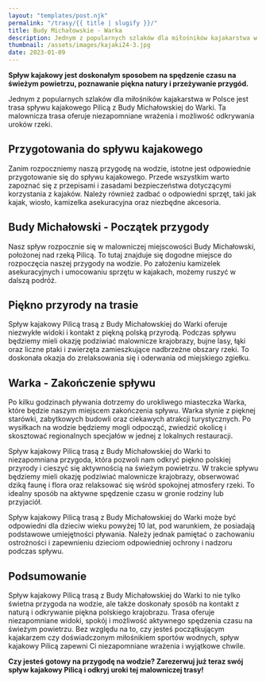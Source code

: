```yaml
---
layout: "templates/post.njk"
permalink: "/trasy/{{ title | slugify }}/"
title: Budy Michałowskie - Warka
description: Jednym z popularnych szlaków dla miłośników kajakarstwa w Polsce jest trasa spływu kajakowego Pilicą z Budy Michałowskiej do Warki. Ta malownicza trasa oferuje niezapomniane wrażenia i możliwość odkrywania uroków rzeki.
thumbnail: /assets/images/kajaki24-3.jpg
date: 2023-01-09
---
```


**Spływ kajakowy jest doskonałym sposobem na spędzenie czasu na świeżym powietrzu, poznawanie piękna natury i przeżywanie przygód.**

Jednym z popularnych szlaków dla miłośników kajakarstwa w Polsce jest trasa spływu kajakowego Pilicą z Budy Michałowskiej do Warki. Ta malownicza trasa oferuje niezapomniane wrażenia i możliwość odkrywania uroków rzeki.

## Przygotowania do spływu kajakowego
Zanim rozpoczniemy naszą przygodę na wodzie, istotne jest odpowiednie przygotowanie się do spływu kajakowego. Przede wszystkim warto zapoznać się z przepisami i zasadami bezpieczeństwa dotyczącymi korzystania z kajaków. Należy również zadbać o odpowiedni sprzęt, taki jak kajak, wiosło, kamizelka asekuracyjna oraz niezbędne akcesoria.

## Budy Michałowski - Początek przygody
Nasz spływ rozpocznie się w malowniczej miejscowości Budy Michałowski, położonej nad rzeką Pilicą. To tutaj znajduje się dogodne miejsce do rozpoczęcia naszej przygody na wodzie. Po założeniu kamizelek asekuracyjnych i umocowaniu sprzętu w kajakach, możemy ruszyć w dalszą podróż.

## Piękno przyrody na trasie
Spływ kajakowy Pilicą trasą z Budy Michałowskiej do Warki oferuje niezwykłe widoki i kontakt z piękną polską przyrodą. Podczas spływu będziemy mieli okazję podziwiać malownicze krajobrazy, bujne lasy, łąki oraz liczne ptaki i zwierzęta zamieszkujące nadbrzeżne obszary rzeki. To doskonała okazja do zrelaksowania się i oderwania od miejskiego zgiełku.

## Warka - Zakończenie spływu
Po kilku godzinach pływania dotrzemy do urokliwego miasteczka Warka, które będzie naszym miejscem zakończenia spływu. Warka słynie z pięknej starówki, zabytkowych budowli oraz ciekawych atrakcji turystycznych. Po wysiłkach na wodzie będziemy mogli odpocząć, zwiedzić okolicę i skosztować regionalnych specjałów w jednej z lokalnych restauracji.

Spływ kajakowy Pilicą trasą z Budy Michałowskiej do Warki to niezapomniana przygoda, która pozwoli nam odkryć piękno polskiej przyrody i cieszyć się aktywnością na świeżym powietrzu. W trakcie spływu będziemy mieli okazję podziwiać malownicze krajobrazy, obserwować dziką faunę i flora oraz relaksować się wśród spokojnej atmosfery rzeki. To idealny sposób na aktywne spędzenie czasu w gronie rodziny lub przyjaciół.

Spływ kajakowy Pilicą trasą z Budy Michałowskiej do Warki może być odpowiedni dla dzieciw wieku powyżej 10 lat, pod warunkiem, że posiadają podstawowe umiejętności pływania. Należy jednak pamiętać o zachowaniu ostrożności i zapewnieniu dzieciom odpowiedniej ochrony i nadzoru podczas spływu.

## Podsumowanie

Spływ kajakowy Pilicą trasą z Budy Michałowskiej do Warki to nie tylko świetna przygoda na wodzie, ale także doskonały sposób na kontakt z naturą i odkrywanie piękna polskiego krajobrazu. Trasa oferuje niezapomniane widoki, spokój i możliwość aktywnego spędzenia czasu na świeżym powietrzu. Bez względu na to, czy jesteś początkującym kajakarzem czy doświadczonym miłośnikiem sportów wodnych, spływ kajakowy Pilicą zapewni Ci niezapomniane wrażenia i wyjątkowe chwile.

**Czy jesteś gotowy na przygodę na wodzie? Zarezerwuj już teraz swój spływ kajakowy Pilicą i odkryj uroki tej malowniczej trasy!**
